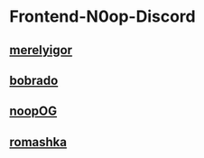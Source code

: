 # Frontend-N0op-Discord

## [merelyigor](https://merelyigor.github.io/Frontend-N0op-Discord/merelyigor/)

## [bobrado](https://merelyigor.github.io/Frontend-N0op-Discord/bobrado/)

## [noopOG](https://merelyigor.github.io/Frontend-N0op-Discord/noopOG/)

## [romashka](https://merelyigor.github.io/Frontend-N0op-Discord/romashka/)
